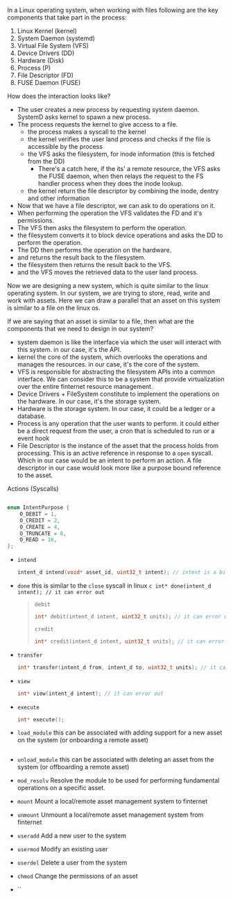 In a Linux operating system, when working with files following are the key components that take part in the process:

1. Linux Kernel (kernel)
2. System Daemon (systemd)
3. Virtual File System (VFS)
4. Device Drivers (DD)
5. Hardware (Disk)
6. Process (P)
7. File Descriptor (FD)
8. FUSE Daemon (FUSE)

How does the interaction looks like?

- The user creates a new process by requesting system daemon. SystemD asks kernel to spawn a new process.
- The process requests the kernel to give access to a file.
  - the process makes a syscall to the kernel
  - the kernel verifies the user land process and checks if the file is accessible by the process
  - the VFS asks the filesystem, for inode information (this is fetched from the DD)
    - There's a catch here, if the its' a remote resource, the VFS asks the FUSE daemon, when then relays the request to the FS handler process when they does the inode lookup.
  - the kernel return the file descriptor by combining the inode, dentry and other information
- Now that we have a file descriptor, we can ask to do operations on it.
- When performing the operation the VFS validates the FD and it's permissions.
- The VFS then asks the filesystem to perform the operation.
- the filesystem converts it to block device operations and asks the DD to perform the operation.
- The DD then performs the operation on the hardware.
- and returns the result back to the filesystem.
- the filesystem then returns the result back to the VFS.
- and the VFS moves the retrieved data to the user land process.

Now we are designing a new system, which is quite similar to the linux operating system. In our system, we are trying to store, read, write and work with assets. Here we can draw a parallel that an asset on this system is similar to a file on the linux os.

If we are saying that an asset is similar to a file, then what are the components that we need to design in our system?

- system daemon is like the interface via which the user will interact with this system.
  in our case, it's the API.
- kernel the core of the system, which overlooks the operations and manages the resources.
  in our case, it's the core of the system.
- VFS is responsible for abstracting the filesystem APIs into a common interface.
  We can consider this to be a system that provide virtualization over the entire finternet resource management.
- Device Drivers + FileSystem constitute to implement the operations on the hardware.
  In our case, it's the storage system.
- Hardware is the storage system.
  In our case, it could be a ledger or a database.
- Process is any operation that the user wants to perform.
  it could either be a direct request from the user, a cron that is scheduled to run or a event hook
- File Descriptor is the instance of the asset that the process holds from processing. This is an active reference in response to a `open` syscall. Which in our case would be an intent to perform an action. A file descriptor in our case would look more like a purpose bound reference to the asset.

Actions (Syscalls)

```c

enum IntentPurpose {
    O_DEBIT = 1,
    O_CREDIT = 2,
    O_CREATE = 4,
    O_TRUNCATE = 8,
    O_READ = 16,
};

```

- `intend`
  ```c
  intent_d intend(void* asset_id, uint32_t intent); // intent is a bitmask of the operations that the user wants to perform
  ```
- `done` this is similar to the `close` syscall in linux
  `c
    int* done(intent_d intent); // it can error out
    `

  > `debit`
  >
  > ```c
  > int* debit(intent_d intent, uint32_t units); // it can error out
  > ```
  >
  > `credit`
  >
  > ```c
  > int* credit(intent_d intent, uint32_t units); // it can error out
  > ```

- `transfer`
  ```c
  int* transfer(intent_d from, intent_d to, uint32_t units); // it can error out
  ```
- `view`
  ```c
  int* view(intent_d intent); // it can error out
  ```
- `execute`
  ```c
  int* execute();
  ```
- `load_module` this can be associated with adding support for a new asset on the system (or onboarding a remote asset)

  ```c

  ```

- `unload_module` this can be associated with deleting an asset from the system (or offboarding a remote asset)
- `mod_resolv` Resolve the module to be used for performing fundamental operations on a specific asset.
- `mount` Mount a local/remote asset management system to finternet
- `unmount` Unmount a local/remote asset management system from finternet
- `useradd` Add a new user to the system
- `usermod` Modify an existing user
- `userdel` Delete a user from the system
- `chmod` Change the permissions of an asset
- ``
